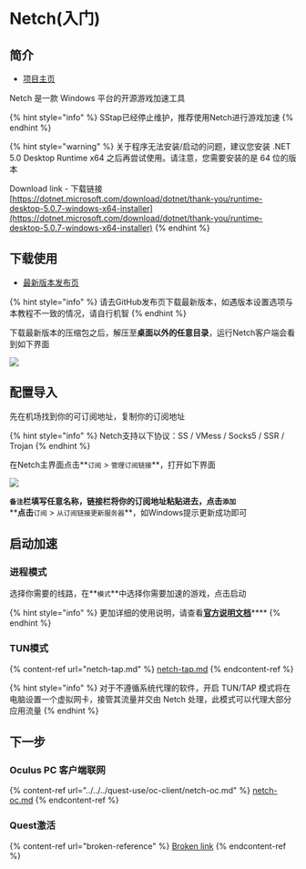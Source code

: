 # Netch(入门)

## 简介

* [项目主页](https://github.com/NetchX/Netch)

Netch 是一款 Windows 平台的开源游戏加速工具

{% hint style="info" %}
SStap已经停止维护，推荐使用Netch进行游戏加速
{% endhint %}

{% hint style="warning" %}
关于程序无法安装/启动的问题，建议您安装 .NET 5.0 Desktop Runtime x64 之后再尝试使用。请注意，您需要安装的是 64 位的版本

Download link - 下载链接 [https://dotnet.microsoft.com/download/dotnet/thank-you/runtime-desktop-5.0.7-windows-x64-installer](https://dotnet.microsoft.com/download/dotnet/thank-you/runtime-desktop-5.0.7-windows-x64-installer)
{% endhint %}

## 下载使用

* [最新版本发布页](https://github.com/NetchX/Netch/releases/latest/)

{% hint style="info" %}
请去GitHub发布页下载最新版本，如遇版本设置选项与本教程不一致的情况，请自行机智
{% endhint %}

下载最新版本的压缩包之后，解压至**桌面以外的任意目录**，运行Netch客户端会看到如下界面

![](https://cdn.jsdelivr.net/gh/EYW-015/Oculus-guide-China/img/netch/netch1.png)

## 配置导入

先在机场找到你的可订阅地址，复制你的订阅地址

{% hint style="info" %}
Netch支持以下协议：SS / VMess / Socks5 / SSR / Trojan
{% endhint %}

在Netch主界面点击**`订阅` > `管理订阅链接`**，打开如下界面

![](https://cdn.jsdelivr.net/gh/EYW-015/Oculus-guide-China/img/netch/netch2.png)

**`备注`**栏填写任意名称，链接栏将你的订阅地址粘贴进去，点击**`添加`**\
****点击**`订阅` > `从订阅链接更新服务器`**，如Windows提示更新成功即可

## 启动加速

### **进程模式**

选择你需要的线路，在**`模式`**中选择你需要加速的游戏，点击启动

{% hint style="info" %}
更加详细的使用说明，请查看[**官方说明文档**](https://github.com/NetchX/Netch/blob/master/docs/Quickstart.zh-CN.md)****
{% endhint %}

### TUN模式

{% content-ref url="netch-tap.md" %}
[netch-tap.md](netch-tap.md)
{% endcontent-ref %}

{% hint style="info" %}
对于不遵循系统代理的软件，开启 TUN/TAP 模式将在电脑设置一个虚拟网卡，接管其流量并交由 Netch 处理，此模式可以代理大部分应用流量
{% endhint %}

## **下一步**

### **Oculus PC 客户端联网**

{% content-ref url="../../../quest-use/oc-client/netch-oc.md" %}
[netch-oc.md](../../../quest-use/oc-client/netch-oc.md)
{% endcontent-ref %}

### **Quest激活**

{% content-ref url="broken-reference" %}
[Broken link](broken-reference)
{% endcontent-ref %}
